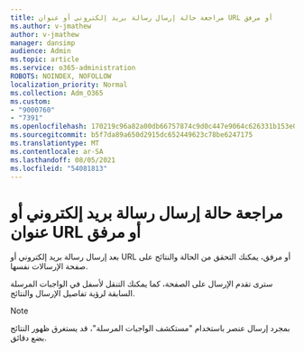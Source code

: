 ```yaml
---
title: مراجعة حالة إرسال رسالة بريد إلكتروني أو عنوان URL أو مرفق
ms.author: v-jmathew
author: v-jmathew
manager: dansimp
audience: Admin
ms.topic: article
ms.service: o365-administration
ROBOTS: NOINDEX, NOFOLLOW
localization_priority: Normal
ms.collection: Adm_O365
ms.custom:
- "9000760"
- "7391"
ms.openlocfilehash: 170219c96a82a00db66757874c9d0c447e9064c626331b153e070ad9010f7e7b
ms.sourcegitcommit: b5f7da89a650d2915dc652449623c78be6247175
ms.translationtype: MT
ms.contentlocale: ar-SA
ms.lasthandoff: 08/05/2021
ms.locfileid: "54081813"
---
```

# <a name="review-the-status-of-an-email-url-or-attachment-submission"></a>مراجعة حالة إرسال رسالة بريد إلكتروني أو عنوان URL أو مرفق

بعد إرسال رسالة بريد إلكتروني أو URL أو مرفق، يمكنك التحقق من الحالة والنتائج على صفحة الإرسالات نفسها.

سترى تقدم الإرسال على الصفحة، كما يمكنك التنقل لأسفل في الواجبات المرسلة السابقة لرؤية تفاصيل الإرسال والنتائج.

> [!NOTE]
> بمجرد إرسال عنصر باستخدام "مستكشف الواجبات المرسلة"، قد يستغرق ظهور النتائج بضع دقائق.
